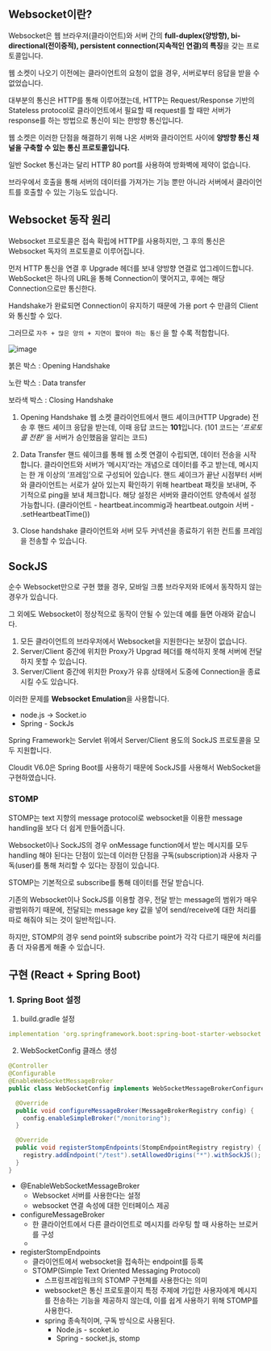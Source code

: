 ## Websocket이란?

Websocket은 웹 브라우저(클라이언트)와 서버 간의 **full-duplex(양방향), bi-directional(전이중적), persistent connection(지속적인 연결)의 특징**을 갖는 프로토콜입니다.

웹 소켓이 나오기 이전에는 클라이언트의 요청이 없을 경우, 서버로부터 응답을 받을 수 없었습니다.

대부분의 통신은 HTTP를 통해 이루어졌는데, HTTP는 Request/Response 기반의 Stateless protocol로 클라이언트에서 필요할 때 request를 할 때만 서버가 response를 하는 방법으로 통신이 되는 한방향 통신입니다.

웹 소켓은 이러한 단점을 해결하기 위해 나온 서버와 클라이언트 사이에 **양방향 통신 채널을 구축할 수 있는 통신 프로토콜입니다.**

일반 Socket 통신과는 달리 HTTP 80 port를 사용하여 방화벽에 제약이 없습니다. 

브라우에서 호출을 통해 서버의 데이터를 가져가는 기능 뿐만 아니라 서버에서 클라이언트를 호출할 수 있는 기능도 있습니다. 

## Websocket 동작 원리

Websocket 프로토콜은 접속 확립에 HTTP를 사용하지만, 그 후의 통신은 Websocket 독자의 프로토콜로 이루어집니다.

먼저 HTTP 통신을 연결 후 Upgrade 헤더를 보내 양방향 연결로 업그레이드합니다. WebSocket은 하나의 URL을 통해 Connection이 맺어지고, 후에는 해당 Connection으로만 통신한다. 

Handshake가 완료되면 Connection이 유지하기 때문에 가용 port 수 만큼의 Client와 통신할 수 있다.

그러므로 `자주 + 많은 양의 + 지연이 짧아야 하는 통신` 을 할 수록 적합합니다.

![image](https://user-images.githubusercontent.com/74949294/151501280-2466058e-b71c-4d34-8cd5-43c1295c2c8d.png)

붉은 박스 : Opening Handshake

노란 박스 : Data transfer

보라색 박스 : Closing Handshake

1. Opening Handshake
웹 소켓 클라이언트에서 핸드 셰이크(HTTP Upgrade) 전송 후 핸드 셰이크 응답을 받는데, 이때 응답 코드는 **101**입니다.
(101 코드는 *‘프로토콜 전환’* 을 서버가 승인했음을 알리는 코드)

2. Data Transfer
핸드 쉐이크를 통해 웹 소켓 연결이 수립되면, 데이터 전송을 시작합니다. 
클라이언트와 서버가 ‘메시지’라는 개념으로 데이터를 주고 받는데, 메시지는 한 개 이상의 ‘프레임’으로 구성되어 있습니다. 
핸드 셰이크가 끝난 시점부터 서버와 클라이언트는 서로가 살아 있는지 확인하기 위해 heartbeat 패킷을 보내며, 주기적으로 ping을 보내 체크합니다. 
해당 설정은 서버와 클라이언트 양측에서 설정 가능합니다. 
(클라이언트 - heartbeat.incommig과 heartbeat.outgoin
 서버 - .setHeartbeatTime())

3. Close handshake
클라이언트와 서버 모두 커넥션을 종료하기 위한 컨트롤 프레임을 전송할 수 있습니다. 

## SockJS

순수 Websocket만으로 구현 했을 경우, 모바일 크롬 브라우저와 IE에서 동작하지 않는 경우가 있습니다. 

그 외에도 Websocket이 정상적으로 동작이 안될 수 있는데 예를 들면 아래와 같습니다.

1. 모든 클라이언트의 브라우저에서 Websocket을 지원한다는 보장이 없습니다.
2. Server/Client 중간에 위치한 Proxy가 Upgrad 헤더를 해석하지 못해 서버에 전달하지 못할 수 있습니다.
3. Server/Client 중간에 위치한 Proxy가 유휴 상태에서 도중에 Connection을 종료시킬 수도 있습니다. 

이러한 문제를 **Websocket Emulation**을 사용합니다.

- node.js → Socket.io
- Spring - SockJs

Spring Framework는 Servlet 위에서 Server/Client 용도의 SockJS 프로토콜을 모두 지원합니다. 

Cloudit V6.0은 Spring Boot를 사용하기 때문에 SockJS를 사용해서 WebSocket을 구현하였습니다.

### STOMP

STOMP는 text 지향의 message protocol로 websocket을 이용한 message handling을 보다 더 쉽게 만들어줍니다. 

Websocket이나 SockJS의 경우 onMessage function에서 받는 메시지를 모두 handling 해야 된다는 단점이 있는데 이러한 단점을 구독(subscription)과 사용자 구독(user)를 통해 처리할 수 있다는 장점이 있습니다. 

STOMP는 기본적으로 subscribe를 통해 데이터를 전달 받습니다. 

기존의 Websocket이나 SockJS를 이용할 경우, 전달 받는 message의 범위가 매우 광범위하기 때문에, 전달되는 message key 값을 넣어 send/receive에 대한 처리를 따로 해줘야 되는 것이 일반적입니다. 

하지만, STOMP의 경우 send point와 subscribe point가 각각 다르기 때문에 처리를 좀 더 자유롭게 해줄 수 있습니다.

## 구현 (React + Spring Boot)

### 1. Spring Boot 설정

1) build.gradle 설정

```yaml
implementation 'org.springframework.boot:spring-boot-starter-websocket'
```

2) WebSocketConfig 클래스 생성

```java
@Controller
@Configurable
@EnableWebSocketMessageBroker
public class WebSocketConfig implements WebSocketMessageBrokerConfigurer {

  @Override
  public void configureMessageBroker(MessageBrokerRegistry config) {
    config.enableSimpleBroker("/monitoring");
  }

  @Override
  public void registerStompEndpoints(StompEndpointRegistry registry) {
    registry.addEndpoint("/test").setAllowedOrigins("*").withSockJS();
  }
}
```

- @EnableWebSocketMessageBroker
    - Websocket 서버를 사용한다는 설정
    - websocket 연결 속성에 대한 인터페이스 제공
- configureMessageBroker
    - 한 클라이언트에서 다른 클라이언트로 메시지를 라우팅 할 때 사용하는 브로커를 구성
    - 
- registerStompEndpoints
    - 클라이언트에서 websocket을 접속하는 endpoint를 등록
    - STOMP(Simple Text Oriented Messaging Protocol)
        - 스프링프레임워크의 STOMP 구현체를 사용한다는 의미
        - websocket은 통신 프로토콜이지 특정 주제에 가입한 사용자에게 메시지를 전송하는 기능을 제공하지 않는데, 이를 쉽게 사용하기 위해 STOMP를 사용한다.
        - spring 종속적이며, 구독 방식으로 사용된다.
            - Node.js - scoket.io
            - Spring - socket.js, stomp
